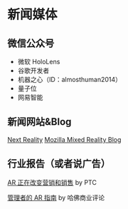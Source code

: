 # 新闻媒体

## 微信公众号

- 微软 HoloLens
- 谷歌开发者
- 机器之心（ID：almosthuman2014）
- 量子位
- 网易智能

## 新闻网站&Blog
[Next Reality](https://next.reality.news/)
[Mozilla Mixed Reality Blog](https://blog.mozvr.com/)

## 行业报告（或者说广告）

[AR 正在改变营销和销售](https://www.ptc.com/cn/resources/ar/white-paper/ventana-ar-sales-marketing?utm_campaign=AR%20OB%20Vuforia%20Studio%20Marketing%20%26%20Sales%20Use%20Case%20Email%201%20Ventana%20CN&utm_medium=email&utm_source=Eloqua&src=button&elqTrackId=ddc130835cb341edb3f752d6a879afa5&elq=80bdb5de35ce483d9ff4cf467345a35c&elqaid=32835&elqat=1&elqCampaignId=14138) by PTC

[管理者的 AR 指南](https://drive.google.com/open?id=0B9BN7ItUCqrDTmtyamVZXzZzQVpnbWF1UTlyNk1jUjFHYnFB) by 哈佛商业评论
